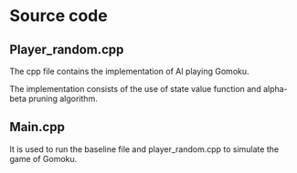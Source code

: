 # Source code
## Player_random.cpp
  The cpp file contains the implementation of AI playing Gomoku.
  
  The implementation consists of the use of state value function and alpha-beta pruning algorithm.
  
## Main.cpp
  It is used to run the baseline file and player_random.cpp to simulate the game of Gomoku.
